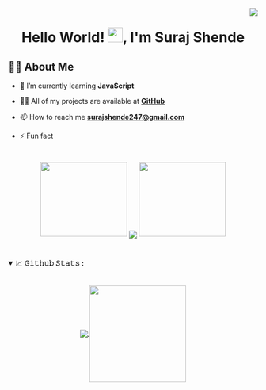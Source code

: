 <img align="right" src="https://visitor-badge.laobi.icu/badge?page_id=surajshende247.surajshende247"/>

<h1 align="center">Hello World! <img src="https://raw.githubusercontent.com/MartinHeinz/MartinHeinz/master/wave.gif" width="30px">, I'm Suraj Shende</h1>
<h3 align="center"></h3>

## 🙋‍♂️ About Me

- 🌱 I’m currently learning **JavaScript**

- 👨‍💻 All of my projects are available at **[GitHub](https://github.com/surajshende247?tab=repositories)**

- 📫 How to reach me **surajshende247@gmail.com**

- ⚡ Fun fact 


#
 
 
<p align="center">
  <a>
    <img height="150" width="175" src="https://raw.githubusercontent.com/surajshende247/surajshende247/master/left.png">
    <img align="center" src="https://github-readme-streak-stats.herokuapp.com/?user=surajshende247&theme=dark&hide_border=true"/>
    <img height="150" width="175" src="https://raw.githubusercontent.com/surajshende247/surajshende247/master/right.png">
  </a>
</p>


#

<details open="">
<summary>
  <g-emoji class="g-emoji" alias="chart_with_upwards_trend" fallback-src="https://github.githubassets.com/images/icons/emoji/unicode/1f4c8.png">📈</g-emoji>
  <strong>𝙶𝚒𝚝𝚑𝚞𝚋 𝚂𝚝𝚊𝚝𝚜 : </strong>
</summary>
<br>

<p align="center">
  <a href="https://github.com/surajshende247">
    <img align="center" src="https://github-readme-stats.vercel.app/api?username=surajshende247&show_icons=true&hide_border=true&title_color=94b4a4&amp&icon_color=FFFFFF&amp&text_color=FFFFFF&amp&bg_color=000000&count_private=true&include_all_commits=true"/>
  </a>
  <a href="https://github.com/surajshende247">
    <img align="center" height="195px" src="https://github-readme-stats.vercel.app/api/top-langs/?username=surajshende247&text_color=FFFFFF&bg_color=000000&title_color=94b4a4&langs_count=15&layout=compact&hide_border=true" />
  </a>
</p>
</details>
<br>


                                                                                                                                   
